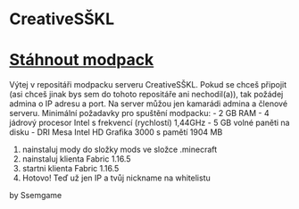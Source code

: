 # CreativeSŠKL
# <a href="https://github.com/Ssemgame/CreativeS-KL/archive/refs/heads/main.zip">Stáhnout modpack</a>
Výtej v repositáři modpacku serveru CreativeSŠKL.
Pokud se chceš připojit (asi chceš jinak bys sem do tohoto repositáře ani nechodil(a)), tak požádej admina
o IP adresu a port. Na server můžou jen kamarádi admina a členové serveru.
Minimální požadavky pro spuštění modpacku:
	- 2 GB RAM
	- 4 jádrový procesor Intel s frekvencí (rychlostí) 1,44GHz
	- 5 GB volné paněti na disku
	- DRI Mesa Intel HD Grafika 3000 s pamětí 1904 MB

1) nainstaluj mody do složky mods ve složce .minecraft
2) nainstaluj klienta Fabric 1.16.5
3) startni klienta Fabric 1.16.5
4) Hotovo! Teď už jen IP a tvůj nickname na whitelistu

by Ssemgame
